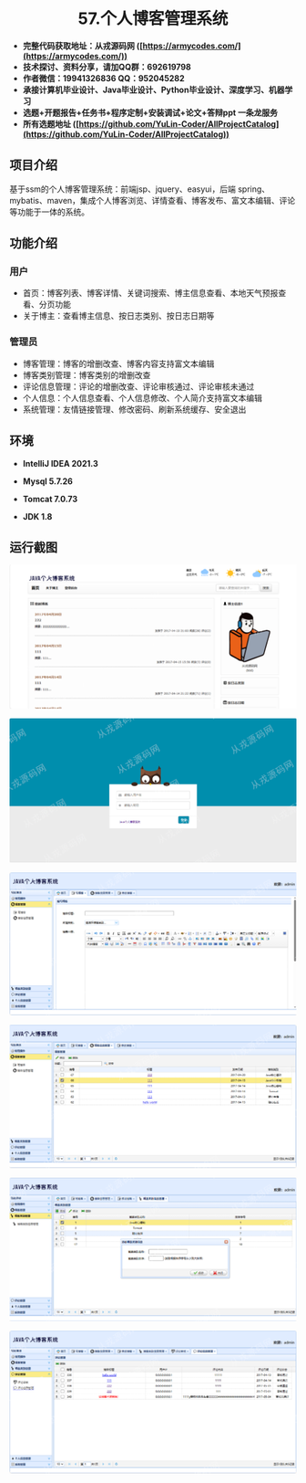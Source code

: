 <p><h1 align="center">57.个人博客管理系统</h1></p>

- <b>完整代码获取地址：从戎源码网 ([https://armycodes.com/](https://armycodes.com/))</b>
- <b>技术探讨、资料分享，请加QQ群：692619798</b> 
- <b>作者微信：19941326836  QQ：952045282</b> 
- <b>承接计算机毕业设计、Java毕业设计、Python毕业设计、深度学习、机器学习</b>
- <b>选题+开题报告+任务书+程序定制+安装调试+论文+答辩ppt 一条龙服务</b>
- <b>所有选题地址 ([https://github.com/YuLin-Coder/AllProjectCatalog](https://github.com/YuLin-Coder/AllProjectCatalog)) </b>

## 项目介绍
基于ssm的个人博客管理系统：前端jsp、jquery、easyui，后端 spring、mybatis、maven，集成个人博客浏览、详情查看、博客发布、富文本编辑、评论等功能于一体的系统。

## 功能介绍

### 用户

- 首页：博客列表、博客详情、关键词搜索、博主信息查看、本地天气预报查看、分页功能
- 关于博主：查看博主信息、按日志类别、按日志日期等

### 管理员

- 博客管理：博客的增删改查、博客内容支持富文本编辑
- 博客类别管理：博客类别的增删改查
- 评论信息管理：评论的增删改查、评论审核通过、评论审核未通过
- 个人信息：个人信息查看、个人信息修改、个人简介支持富文本编辑
- 系统管理：友情链接管理、修改密码、刷新系统缓存、安全退出

## 环境

- <b>IntelliJ IDEA 2021.3</b>

- <b>Mysql 5.7.26</b>

- <b>Tomcat 7.0.73</b>

- <b>JDK 1.8</b>


## 运行截图
![](screenshot/1.png)

![](screenshot/2.png)

![](screenshot/3.png)

![](screenshot/4.png)

![](screenshot/5.png)

![](screenshot/6.png)
